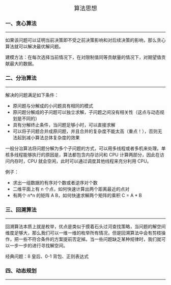 <div align = "center"><font size = 4>算法思想</font></div>

### 一、贪心算法

---

如果该问题可以证明当前决策即不受之前决策影响和对后续决策的影响，那么贪心算法就可以解决最优解问题。



建模方法：在每次选择当前情况下，在对限制值同等贡献量的情况下，对期望值贡献最大的数据。



### 二、分治算法

---

解决的问题满足如下条件：

- 原问题与分解成的小问题具有相同的模式
- 原问题分解成的子问题可以独立求解，子问题之间没有相关性（这点与动态规划是不同的）
- 具有分解终止条件，当问题足够小时，可以直接求解
- 可以将子问题合并成原问题，并且合并的复杂度不能太高（重点！），否则无法起到减小算法总体复杂度的效果



一般分治算法将问题分解为多个子问题的方式，可以用多线程或者多机来处理。单核多线程能够执行的原因是，算法都包含内存访问和 CPU 计算两部分，因此在访问内存时，CPU 就会空闲，此时可以通过调度其他线程来充分利用 CPU。



例子：

- 求出一组数据的有序对个数或者逆序对个数
- 二维平面上有 n 个点，如何快速计算出两个距离最近的点对
- 有两个 n*n 的矩阵 A B，如何快速求解两个矩阵的乘积 C = A * B



### 三、回溯算法

---

回溯算法本质上就是枚举，优点是类似于摸着石头过河查找策略，当问题的解空间维度足够大，那么我们可以一维一维的枚举所有情况，但是回溯算法中会有剪枝操作，把一些不符合条件的方案提前否定掉。当一些问题缺乏某种规律时，我们就可以一步一步的进行寻找解空间。



经典问题：8 皇后、0-1 背包、正则表达式



### 四、动态规划

---

